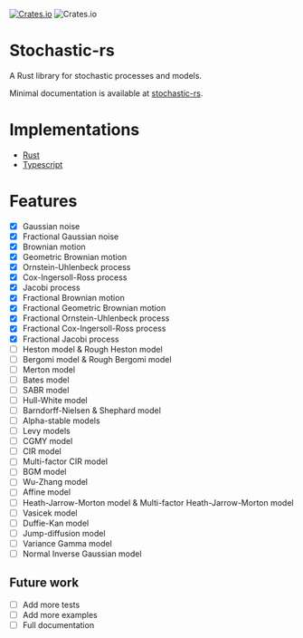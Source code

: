 [![Crates.io](https://img.shields.io/crates/v/stochastic-rs?style=flat-square)](https://crates.io/crates/stochastic-rs)
![Crates.io](https://img.shields.io/crates/l/stochastic-rs?style=flat-square)

# Stochastic-rs

A Rust library for stochastic processes and models.

Minimal documentation is available at [stochastic-rs](https://docs.rs/stochastic-rs/).


# Implementations

- [Rust](https://github.com/dancixx/stochastic-rs)
- [Typescript](https://github.com/dancixx/stochastic-js)


# Features
- [x] Gaussian noise
- [x] Fractional Gaussian noise
- [x] Brownian motion
- [x] Geometric Brownian motion
- [x] Ornstein-Uhlenbeck process
- [x] Cox-Ingersoll-Ross process
- [x] Jacobi process
- [x] Fractional Brownian motion
- [x] Fractional Geometric Brownian motion
- [x] Fractional Ornstein-Uhlenbeck process
- [x] Fractional Cox-Ingersoll-Ross process
- [x] Fractional Jacobi process
- [ ] Heston model & Rough Heston model
- [ ] Bergomi model & Rough Bergomi model
- [ ] Merton model
- [ ] Bates model
- [ ] SABR model
- [ ] Hull-White model
- [ ] Barndorff-Nielsen & Shephard model
- [ ] Alpha-stable models
- [ ] Levy models
- [ ] CGMY model
- [ ] CIR model
- [ ] Multi-factor CIR model
- [ ] BGM model
- [ ] Wu-Zhang model
- [ ] Affine model
- [ ] Heath-Jarrow-Morton model & Multi-factor Heath-Jarrow-Morton model
- [ ] Vasicek model
- [ ] Duffie-Kan model
- [ ] Jump-diffusion model
- [ ] Variance Gamma model
- [ ] Normal Inverse Gaussian model

## Future work
- [ ] Add more tests
- [ ] Add more examples
- [ ] Full documentation
